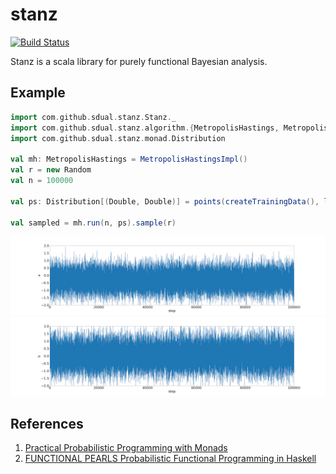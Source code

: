 # stanz

[![Build Status](https://travis-ci.org/sdual/stanz.svg?branch=master)](https://travis-ci.org/sdual/stanz)

Stanz is a scala library for purely functional Bayesian analysis.

## Example

```scala
import com.github.sdual.stanz.Stanz._
import com.github.sdual.stanz.algorithm.{MetropolisHastings, MetropolisHastingsImpl}
import com.github.sdual.stanz.monad.Distribution

val mh: MetropolisHastings = MetropolisHastingsImpl()
val r = new Random
val n = 100000

val ps: Distribution[(Double, Double)] = points(createTrainingData(), linear())

val sampled = mh.run(n, ps).sample(r)
```

![param-a](docs/images/param-a.png)
![param-b](docs/images/param-b.png)


## References
1. [Practical Probabilistic Programming with Monads](http://mlg.eng.cam.ac.uk/pub/pdf/SciGhaGor15.pdf)
1. [FUNCTIONAL PEARLS Probabilistic Functional Programming in Haskell](https://web.engr.oregonstate.edu/~erwig/papers/PFP_JFP06.pdf)
